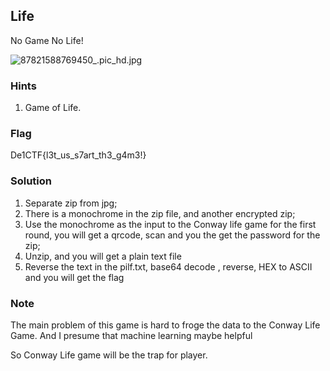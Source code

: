 ## Life
No Game No Life!

![87821588769450_.pic_hd.jpg](https://i.loli.net/2020/05/06/BWRS5XzCgJfqh9o.jpg)

### Hints
1. Game of Life.

### Flag
De1CTF{l3t_us_s7art_th3_g4m3!}

### Solution
1. Separate zip from jpg;
2. There is a monochrome in the zip file, and another encrypted zip;
3. Use the monochrome as the input to the Conway life game for the first round, you will get a qrcode, scan and you the get the password for the zip;
4. Unzip, and you will get a plain text file
5. Reverse the text in the pilf.txt, base64 decode , reverse, HEX to ASCII and you will get the flag

### Note
The main problem of this game is hard to froge the data to the Conway Life Game. And I presume that machine learning maybe helpful

So Conway Life game will be the trap for player.